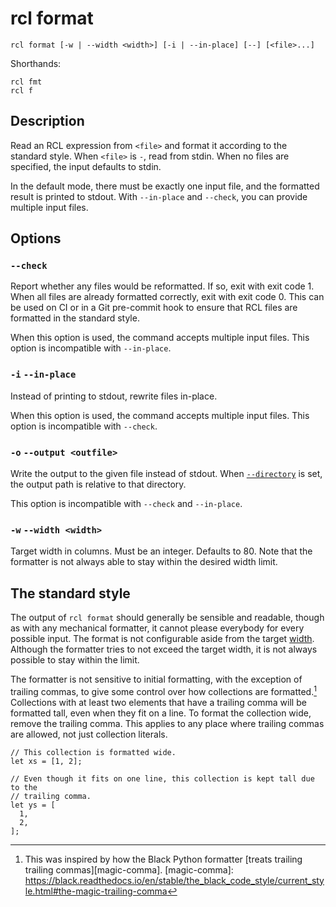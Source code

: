 # rcl format

    rcl format [-w | --width <width>] [-i | --in-place] [--] [<file>...]

Shorthands:

    rcl fmt
    rcl f

## Description

Read an <abbr>RCL</abbr> expression from `<file>` and format it according to the
standard style. When `<file>` is `-`, read from stdin. When no files are
specified, the input defaults to stdin.

In the default mode, there must be exactly one input file, and the formatted
result is printed to stdout. With `--in-place` and `--check`, you can provide
multiple input files.
## Options

### `--check`

Report whether any files would be reformatted. If so, exit with exit code 1.
When all files are already formatted correctly, exit with exit code 0. This
can be used on <abbr>CI</abbr> or in a Git pre-commit hook to ensure that
<abbr>RCL</abbr> files are formatted in the standard style.

When this option is used, the command accepts multiple input files. This option
is incompatible with `--in-place`.

### `-i` `--in-place`

Instead of printing to stdout, rewrite files in-place.

When this option is used, the command accepts multiple input files. This option
is incompatible with `--check`.

### `-o` `--output <outfile>`

Write the output to the given file instead of stdout. When [`--directory`][dir]
is set, the output path is relative to that directory.

This option is incompatible with `--check` and `--in-place`.

[dir]: rcl.md#-c-directory-dir

### `-w` `--width <width>`

Target width in columns. Must be an integer. Defaults to 80. Note that the
formatter is not always able to stay within the desired width limit.

## The standard style

The output of `rcl format` should generally be sensible and readable, though as
with any mechanical formatter, it cannot please everybody for every possible
input. The format is not configurable aside from the target [width](#-w-width-width).
Although the formatter tries to not exceed the target width, it is not always
possible to stay within the limit.

The formatter is not sensitive to initial formatting, with the exception of
trailing commas, to give some control over how collections are formatted.[^1]
Collections with at least two elements that have a trailing comma will be
formatted tall, even when they fit on a line. To format the collection wide,
remove the trailing comma. This applies to any place where trailing commas are
allowed, not just collection literals.

```rcl
// This collection is formatted wide.
let xs = [1, 2];

// Even though it fits on one line, this collection is kept tall due to the
// trailing comma.
let ys = [
  1,
  2,
];
```

[^1]: This was inspired by how the Black Python formatter
      [treats trailing trailing commas][magic-comma].
[magic-comma]: https://black.readthedocs.io/en/stable/the_black_code_style/current_style.html#the-magic-trailing-comma
